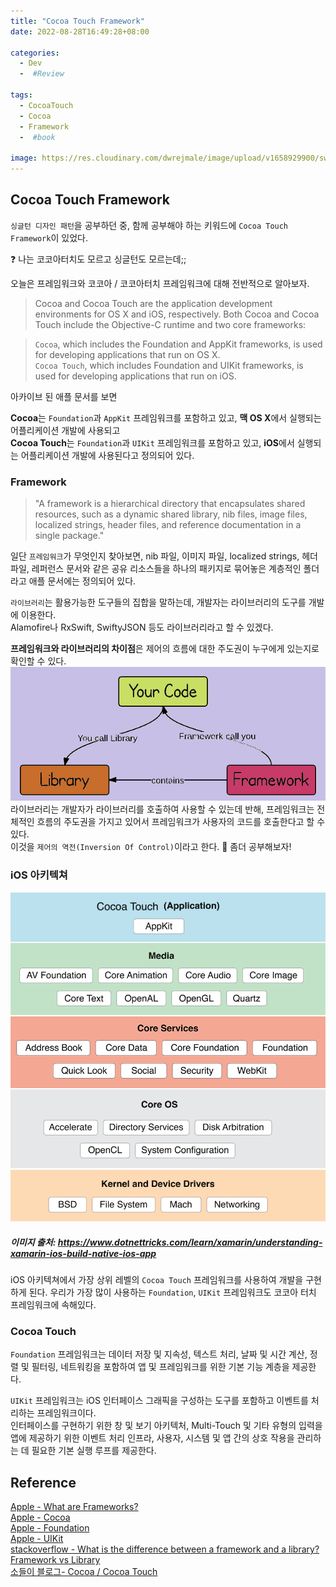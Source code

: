 ```yaml
---
title: "Cocoa Touch Framework"
date: 2022-08-28T16:49:28+08:00

categories:
  - Dev
  -  #Review

tags:
  - CocoaTouch
  - Cocoa
  - Framework
  -  #book

image: https://res.cloudinary.com/dwrejmale/image/upload/v1658929900/swift_dpaoqx.png #the-creative-exchange-d2zvqp3fpro-unsplash.jpg
---
```


## Cocoa Touch Framework

`싱글턴 디자인 패턴`을 공부하던 중, 함께 공부해야 하는 키워드에 `Cocoa Touch Framework`이 있었다.

❓ 나는 코코아터치도 모르고 싱글턴도 모르는데;;

오늘은 프레임워크와 코코아 / 코코아터치 프레임워크에 대해 전반적으로 알아보자.

> Cocoa and Cocoa Touch are the application development environments for OS X and iOS, respectively. Both Cocoa and Cocoa Touch include the Objective-C runtime and two core frameworks:

> `Cocoa`, which includes the Foundation and AppKit frameworks, is used for developing applications that run on OS X.  
> `Cocoa Touch`, which includes Foundation and UIKit frameworks, is used for developing applications that run on iOS.

아카이브 된 애플 문서를 보면

**Cocoa**는 `Foundation`과 `AppKit` 프레임워크를 포함하고 있고, **맥 OS X**에서 실행되는 어플리케이션 개발에 사용되고  
**Cocoa Touch**는 `Foundation`과 `UIKit` 프레임워크를 포함하고 있고, **iOS**에서 실행되는 어플리케이션 개발에 사용된다고 정의되어 있다.

### Framework

> "A framework is a hierarchical directory that encapsulates shared resources, such as a dynamic shared library, nib files, image files, localized strings, header files, and reference documentation in a single package."

일단 `프레임워크`가 무엇인지 찾아보면, nib 파일, 이미지 파일, localized strings, 헤더 파일, 레퍼런스 문서와 같은 공유 리소스들을 하나의 패키지로 묶어놓은 계층적인 폴더라고 애플 문서에는 정의되어 있다.

`라이브러리`는 활용가능한 도구들의 집합을 말하는데, 개발자는 라이브러리의 도구를 개발에 이용한다.  
Alamofire나 RxSwift, SwiftyJSON 등도 라이브러리라고 할 수 있겠다.

**프레임워크와 라이브러리의 차이점**은 제어의 흐름에 대한 주도권이 누구에게 있는지로 확인할 수 있다.
![img](post/swift/220928-4.png)
라이브러리는 개발자가 라이브러리를 호출하여 사용할 수 있는데 반해, 프레임워크는 전체적인 흐름의 주도권을 가지고 있어서 프레임워크가 사용자의 코드를 호출한다고 할 수 있다.  
이것을 `제어의 역전(Inversion Of Control)`이라고 한다. 🧐 좀더 공부해보자!

### iOS 아키텍쳐

![img](post/swift/220928-3.png)

##### 이미지 출처: https://www.dotnettricks.com/learn/xamarin/understanding-xamarin-ios-build-native-ios-app

iOS 아키텍쳐에서 가장 상위 레벨의 `Cocoa Touch` 프레임워크를 사용하여 개발을 구현하게 된다.
우리가 가장 많이 사용하는 `Foundation`, `UIKit` 프레임워크도 코코아 터치 프레임워크에 속해있다.

### Cocoa Touch

`Foundation` 프레임워크는 데이터 저장 및 지속성, 텍스트 처리, 날짜 및 시간 계산, 정렬 및 필터링, 네트워킹을 포함하여 앱 및 프레임워크를 위한 기본 기능 계층을 제공한다.

`UIKit` 프레임워크는 iOS 인터페이스 그래픽을 구성하는 도구를 포함하고 이벤트를 처리하는 프레임워크이다.  
인터페이스를 구현하기 위한 창 및 보기 아키텍처, Multi-Touch 및 기타 유형의 입력을 앱에 제공하기 위한 이벤트 처리 인프라, 사용자, 시스템 및 앱 간의 상호 작용을 관리하는 데 필요한 기본 실행 루프를 제공한다.

## Reference

[Apple - What are Frameworks?](https://developer.apple.com/library/archive/documentation/MacOSX/Conceptual/BPFrameworks/Concepts/WhatAreFrameworks.html#//apple_ref/doc/uid/20002303-BBCEIJFI)  
[Apple - Cocoa](https://developer.apple.com/library/archive/documentation/General/Conceptual/DevPedia-CocoaCore/Cocoa.html)  
[Apple - Foundation](https://developer.apple.com/documentation/foundation/)  
[Apple - UIKit](https://developer.apple.com/documentation/uikit/)  
[stackoverflow - What is the difference between a framework and a library?](https://stackoverflow.com/questions/148747/what-is-the-difference-between-a-framework-and-a-library)  
[Framework vs Library](https://blog.naver.com/PostView.naver?blogId=soojin_2604&logNo=222422221117&parentCategoryNo=&categoryNo=&viewDate=&isShowPopularPosts=false&from=postView)  
[소들이 블로그- Cocoa / Cocoa Touch](https://babbab2.tistory.com/51)

